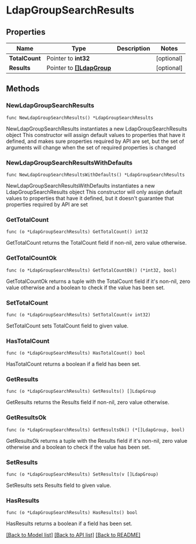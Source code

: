 # LdapGroupSearchResults

## Properties

Name | Type | Description | Notes
------------ | ------------- | ------------- | -------------
**TotalCount** | Pointer to **int32** |  | [optional] 
**Results** | Pointer to [**[]LdapGroup**](LdapGroup.md) |  | [optional] 

## Methods

### NewLdapGroupSearchResults

`func NewLdapGroupSearchResults() *LdapGroupSearchResults`

NewLdapGroupSearchResults instantiates a new LdapGroupSearchResults object
This constructor will assign default values to properties that have it defined,
and makes sure properties required by API are set, but the set of arguments
will change when the set of required properties is changed

### NewLdapGroupSearchResultsWithDefaults

`func NewLdapGroupSearchResultsWithDefaults() *LdapGroupSearchResults`

NewLdapGroupSearchResultsWithDefaults instantiates a new LdapGroupSearchResults object
This constructor will only assign default values to properties that have it defined,
but it doesn't guarantee that properties required by API are set

### GetTotalCount

`func (o *LdapGroupSearchResults) GetTotalCount() int32`

GetTotalCount returns the TotalCount field if non-nil, zero value otherwise.

### GetTotalCountOk

`func (o *LdapGroupSearchResults) GetTotalCountOk() (*int32, bool)`

GetTotalCountOk returns a tuple with the TotalCount field if it's non-nil, zero value otherwise
and a boolean to check if the value has been set.

### SetTotalCount

`func (o *LdapGroupSearchResults) SetTotalCount(v int32)`

SetTotalCount sets TotalCount field to given value.

### HasTotalCount

`func (o *LdapGroupSearchResults) HasTotalCount() bool`

HasTotalCount returns a boolean if a field has been set.

### GetResults

`func (o *LdapGroupSearchResults) GetResults() []LdapGroup`

GetResults returns the Results field if non-nil, zero value otherwise.

### GetResultsOk

`func (o *LdapGroupSearchResults) GetResultsOk() (*[]LdapGroup, bool)`

GetResultsOk returns a tuple with the Results field if it's non-nil, zero value otherwise
and a boolean to check if the value has been set.

### SetResults

`func (o *LdapGroupSearchResults) SetResults(v []LdapGroup)`

SetResults sets Results field to given value.

### HasResults

`func (o *LdapGroupSearchResults) HasResults() bool`

HasResults returns a boolean if a field has been set.


[[Back to Model list]](../README.md#documentation-for-models) [[Back to API list]](../README.md#documentation-for-api-endpoints) [[Back to README]](../README.md)


